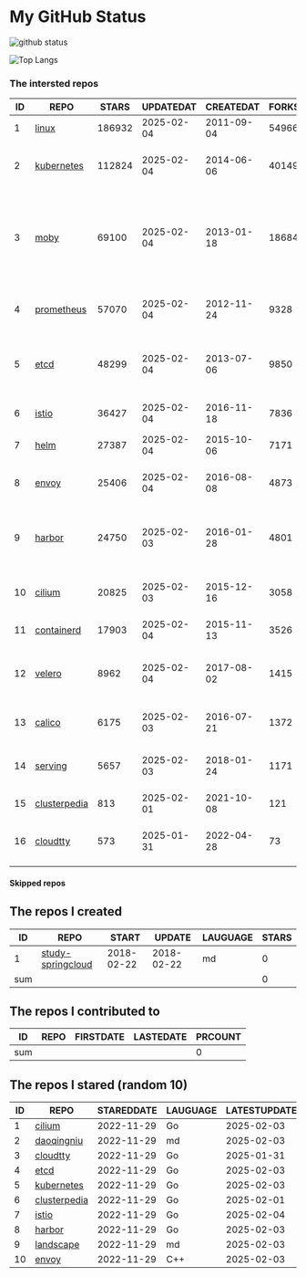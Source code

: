 # My GitHub Status

<img src="https://github-readme-stats-1.yihong0618.vercel.app/api?username=daoqingniu&show_icons=true&&&hide_title=true&count_private=true" alt="github status" />

![Top Langs](https://github-readme-stats-1.yihong0618.vercel.app/api/top-langs/?username=daoqingniu&layout=compact)

<!--START_SECTION:github_repos-->
### The intersted repos
| ID |                              REPO                               | STARS  | UPDATEDAT  | CREATEDAT  | FORKSCOUNT |                                                DESCRIPTIONS                                                |
|----|-----------------------------------------------------------------|--------|------------|------------|------------|------------------------------------------------------------------------------------------------------------|
|  1 | [linux](https://github.com/torvalds/linux)                      | 186932 | 2025-02-04 | 2011-09-04 |      54966 | Linux kernel source tree                                                                                   |
|  2 | [kubernetes](https://github.com/kubernetes/kubernetes)          | 112824 | 2025-02-04 | 2014-06-06 |      40149 | Production-Grade Container Scheduling and Management                                                       |
|  3 | [moby](https://github.com/moby/moby)                            |  69100 | 2025-02-04 | 2013-01-18 |      18684 | The Moby Project - a collaborative project for the container ecosystem to assemble container-based systems |
|  4 | [prometheus](https://github.com/prometheus/prometheus)          |  57070 | 2025-02-04 | 2012-11-24 |       9328 | The Prometheus monitoring system and time series database.                                                 |
|  5 | [etcd](https://github.com/etcd-io/etcd)                         |  48299 | 2025-02-04 | 2013-07-06 |       9850 | Distributed reliable key-value store for the most critical data of a distributed system                    |
|  6 | [istio](https://github.com/istio/istio)                         |  36427 | 2025-02-04 | 2016-11-18 |       7836 | Connect, secure, control, and observe services.                                                            |
|  7 | [helm](https://github.com/helm/helm)                            |  27387 | 2025-02-04 | 2015-10-06 |       7171 | The Kubernetes Package Manager                                                                             |
|  8 | [envoy](https://github.com/envoyproxy/envoy)                    |  25406 | 2025-02-04 | 2016-08-08 |       4873 | Cloud-native high-performance edge/middle/service proxy                                                    |
|  9 | [harbor](https://github.com/goharbor/harbor)                    |  24750 | 2025-02-03 | 2016-01-28 |       4801 | An open source trusted cloud native registry project that stores, signs, and scans content.                |
| 10 | [cilium](https://github.com/cilium/cilium)                      |  20825 | 2025-02-03 | 2015-12-16 |       3058 | eBPF-based Networking, Security, and Observability                                                         |
| 11 | [containerd](https://github.com/containerd/containerd)          |  17903 | 2025-02-04 | 2015-11-13 |       3526 | An open and reliable container runtime                                                                     |
| 12 | [velero](https://github.com/vmware-tanzu/velero)                |   8962 | 2025-02-04 | 2017-08-02 |       1415 | Backup and migrate Kubernetes applications and their persistent volumes                                    |
| 13 | [calico](https://github.com/projectcalico/calico)               |   6175 | 2025-02-03 | 2016-07-21 |       1372 | Cloud native networking and network security                                                               |
| 14 | [serving](https://github.com/knative/serving)                   |   5657 | 2025-02-03 | 2018-01-24 |       1171 | Kubernetes-based, scale-to-zero, request-driven compute                                                    |
| 15 | [clusterpedia](https://github.com/clusterpedia-io/clusterpedia) |    813 | 2025-02-01 | 2021-10-08 |        121 | The Encyclopedia of Kubernetes clusters                                                                    |
| 16 | [cloudtty](https://github.com/cloudtty/cloudtty)                |    573 | 2025-01-31 | 2022-04-28 |         73 | A Friendly Kubernetes CloudShell (Web Terminal) !                                                          |



#### Skipped repos
<!--END_SECTION:github_repos-->

<!--START_SECTION:my_github-->
## The repos I created
| ID  |                                 REPO                                 |   START    |   UPDATE   | LAUGUAGE | STARS |
|-----|----------------------------------------------------------------------|------------|------------|----------|-------|
|   1 | [study-springcloud](https://github.com/daoqingniu/study-springcloud) | 2018-02-22 | 2018-02-22 | md       |     0 |
| sum |                                                                      |            |            |          |     0 |

## The repos I contributed to
| ID  | REPO | FIRSTDATE | LASTEDATE | PRCOUNT |
|-----|------|-----------|-----------|---------|
| sum |      |           |           |       0 |

## The repos I stared (random 10)
| ID |                              REPO                               | STAREDDATE | LAUGUAGE | LATESTUPDATE |
|----|-----------------------------------------------------------------|------------|----------|--------------|
|  1 | [cilium](https://github.com/cilium/cilium)                      | 2022-11-29 | Go       | 2025-02-03   |
|  2 | [daoqingniu](https://github.com/daoqingniu/daoqingniu)          | 2022-11-29 | md       | 2025-02-03   |
|  3 | [cloudtty](https://github.com/cloudtty/cloudtty)                | 2022-11-29 | Go       | 2025-01-31   |
|  4 | [etcd](https://github.com/etcd-io/etcd)                         | 2022-11-29 | Go       | 2025-02-03   |
|  5 | [kubernetes](https://github.com/kubernetes/kubernetes)          | 2022-11-29 | Go       | 2025-02-03   |
|  6 | [clusterpedia](https://github.com/clusterpedia-io/clusterpedia) | 2022-11-29 | Go       | 2025-02-01   |
|  7 | [istio](https://github.com/istio/istio)                         | 2022-11-29 | Go       | 2025-02-04   |
|  8 | [harbor](https://github.com/goharbor/harbor)                    | 2022-11-29 | Go       | 2025-02-03   |
|  9 | [landscape](https://github.com/cncf/landscape)                  | 2022-11-29 | md       | 2025-02-03   |
| 10 | [envoy](https://github.com/envoyproxy/envoy)                    | 2022-11-29 | C++      | 2025-02-03   |

<!--END_SECTION:my_github-->
